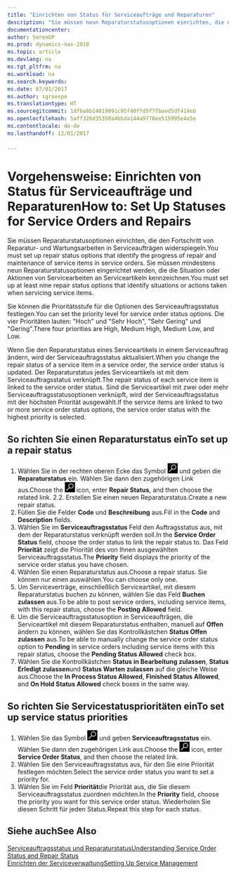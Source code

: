 ```yaml
---
title: "Einrichten von Status für Serviceaufträge und Reparaturen"
description: "Sie müssen neun Reparaturstatusoptionen einrichten, die den Fortschritt von Reparatur- und Wartungsarbeiten in Serviceaufträgen widerspiegeln."
documentationcenter: 
author: SorenGP
ms.prod: dynamics-nav-2018
ms.topic: article
ms.devlang: na
ms.tgt_pltfrm: na
ms.workload: na
ms.search.keywords: 
ms.date: 07/01/2017
ms.author: sgroespe
ms.translationtype: HT
ms.sourcegitcommit: 1dfba8b14019991c95f40ffd5f7fbaed5df414eb
ms.openlocfilehash: 5aff326d35350a4bbda144a9778ee515995e4a5e
ms.contentlocale: de-de
ms.lasthandoff: 12/01/2017

---
```

# <a name="how-to-set-up-statuses-for-service-orders-and-repairs"></a><span data-ttu-id="d3e20-103">Vorgehensweise: Einrichten von Status für Serviceaufträge und Reparaturen</span><span class="sxs-lookup"><span data-stu-id="d3e20-103">How to: Set Up Statuses for Service Orders and Repairs</span></span>
<span data-ttu-id="d3e20-104">Sie müssen Reparaturstatusoptionen einrichten, die den Fortschritt von Reparatur- und Wartungsarbeiten in Serviceaufträgen widerspiegeln.</span><span class="sxs-lookup"><span data-stu-id="d3e20-104">You must set up repair status options that identify the progress of repair and maintenance of service items in service orders.</span></span> <span data-ttu-id="d3e20-105">Sie müssen mindestens neun Reparaturstatusoptionen eingerichtet werden, die die Situation oder Aktionen von Servicearbeiten an Serviceartikeln kennzeichnen.</span><span class="sxs-lookup"><span data-stu-id="d3e20-105">You must set up at least nine repair status options that identify situations or actions taken when servicing service items.</span></span>  

<span data-ttu-id="d3e20-106">Sie können die Prioritätsstufe für die Optionen des Serviceauftragsstatus festlegen.</span><span class="sxs-lookup"><span data-stu-id="d3e20-106">You can set the priority level for service order status options.</span></span> <span data-ttu-id="d3e20-107">Die vier Prioritäten lauten: "Hoch" und "Sehr Hoch", "Sehr Gering" und "Gering".</span><span class="sxs-lookup"><span data-stu-id="d3e20-107">There four priorities are High, Medium High, Medium Low, and Low.</span></span>  
  
<span data-ttu-id="d3e20-108">Wenn Sie den Reparaturstatus eines Serviceartikels in einem Serviceauftrag ändern, wird der Serviceauftragsstatus aktualisiert.</span><span class="sxs-lookup"><span data-stu-id="d3e20-108">When you change the repair status of a service item in a service order, the service order status is updated.</span></span> <span data-ttu-id="d3e20-109">Der Reparaturstatus jedes Serviceartikels ist mit dem Serviceauftragsstatus verknüpft.</span><span class="sxs-lookup"><span data-stu-id="d3e20-109">The repair status of each service item is linked to the service order status.</span></span> <span data-ttu-id="d3e20-110">Sind die Serviceartikel mit zwei oder mehr Serviceauftragsstatusoptionen verknüpft, wird der Serviceauftragsstatus mit der höchsten Priorität ausgewählt.</span><span class="sxs-lookup"><span data-stu-id="d3e20-110">If the service items are linked to two or more service order status options, the service order status with the highest priority is selected.</span></span>  

## <a name="to-set-up-a-repair-status"></a><span data-ttu-id="d3e20-111">So richten Sie einen Reparaturstatus ein</span><span class="sxs-lookup"><span data-stu-id="d3e20-111">To set up a repair status</span></span>  
1. <span data-ttu-id="d3e20-112">Wählen Sie in der rechten oberen Ecke das Symbol ![Nach Seite oder Bericht suchen](media/ui-search/search_small.png "Nach Seite oder Bericht suchen") und geben die **Reparaturstatus** ein. Wählen Sie dann den zugehörigen Link aus.</span><span class="sxs-lookup"><span data-stu-id="d3e20-112">Choose the ![Search for Page or Report](media/ui-search/search_small.png "Search for Page or Report icon") icon, enter **Repair Status**, and then choose the related link.</span></span> <span data-ttu-id="d3e20-113">2.</span><span class="sxs-lookup"><span data-stu-id="d3e20-113">2.</span></span> <span data-ttu-id="d3e20-114">Erstellen Sie einen neuen Reparaturstatus.</span><span class="sxs-lookup"><span data-stu-id="d3e20-114">Create a new repair status.</span></span>  
3. <span data-ttu-id="d3e20-115">Füllen Sie die Felder **Code** und **Beschreibung** aus.</span><span class="sxs-lookup"><span data-stu-id="d3e20-115">Fill in the **Code** and **Description** fields.</span></span>  
4. <span data-ttu-id="d3e20-116">Wählen Sie im **Serviceauftragsstatus** Feld den Auftragsstatus aus, mit dem der Reparaturstatus verknüpft werden soll.</span><span class="sxs-lookup"><span data-stu-id="d3e20-116">In the **Service Order Status** field, choose the order status to link the repair status to.</span></span> <span data-ttu-id="d3e20-117">Das Feld **Priorität** zeigt die Priorität des von Ihnen ausgewählten Serviceauftragsstatus.</span><span class="sxs-lookup"><span data-stu-id="d3e20-117">The **Priority** field displays the priority of the service order status you have chosen.</span></span>  
5. <span data-ttu-id="d3e20-118">Wählen Sie einen Reparaturstatus aus.</span><span class="sxs-lookup"><span data-stu-id="d3e20-118">Choose a repair status.</span></span> <span data-ttu-id="d3e20-119">Sie können nur einen auswählen.</span><span class="sxs-lookup"><span data-stu-id="d3e20-119">You can choose only one.</span></span>  
6. <span data-ttu-id="d3e20-120">Um Serviceverträge, einschließlich Serviceartikel, mit diesem Reparaturstatus buchen zu können, wählen Sie das Feld **Buchen zulassen** aus.</span><span class="sxs-lookup"><span data-stu-id="d3e20-120">To be able to post service orders, including service items, with this repair status, choose the **Posting Allowed** field.</span></span>  
7. <span data-ttu-id="d3e20-121">Um die Serviceauftragsstatusoption in Serviceaufträgen, die Serviceartikel mit diesem Reparaturstatus enthalten, manuell auf **Offen** ändern zu können, wählen Sie das Kontrollkästchen **Status Offen zulassen** aus.</span><span class="sxs-lookup"><span data-stu-id="d3e20-121">To be able to manually change the service order status option to **Pending** in service orders including service items with this repair status, choose the **Pending Status Allowed** check box.</span></span>  
8. <span data-ttu-id="d3e20-122">Wählen Sie die Kontrollkästchen **Status in Bearbeitung zulassen**, **Status Erledigt zulassen**und **Status Warten zulassen** auf die gleiche Weise aus.</span><span class="sxs-lookup"><span data-stu-id="d3e20-122">Choose the **In Process Status Allowed**, **Finished Status Allowed**, and **On Hold Status Allowed** check boxes in the same way.</span></span>
  
## <a name="to-set-up-service-status-priorities"></a><span data-ttu-id="d3e20-123">So richten Sie Servicestatusprioritäten ein</span><span class="sxs-lookup"><span data-stu-id="d3e20-123">To set up service status priorities</span></span>  
1. <span data-ttu-id="d3e20-124">Wählen Sie das Symbol ![Nach Seite oder Bericht suchen](media/ui-search/search_small.png "Nach Seite oder Bericht suchen") und geben **Serviceauftragsstatus** ein. Wählen Sie dann den zugehörigen Link aus.</span><span class="sxs-lookup"><span data-stu-id="d3e20-124">Choose the ![Search for Page or Report](media/ui-search/search_small.png "Search for Page or Report icon") icon, enter **Service Order Status**, and then choose the related link.</span></span>  
2. <span data-ttu-id="d3e20-125">Wählen Sie den Serviceauftragsstatus aus, für den Sie eine Priorität festlegen möchten.</span><span class="sxs-lookup"><span data-stu-id="d3e20-125">Select the service order status you want to set a priority for.</span></span>  
3. <span data-ttu-id="d3e20-126">Wählen Sie im Feld **Priorität**die Priorität aus, die Sie diesem Serviceauftragsstatus zuordnen möchten.</span><span class="sxs-lookup"><span data-stu-id="d3e20-126">In the **Priority** field, choose the priority you want for this service order status.</span></span> <span data-ttu-id="d3e20-127">Wiederholen Sie diesen Schritt für jeden Status.</span><span class="sxs-lookup"><span data-stu-id="d3e20-127">Repeat this step for each status.</span></span>  
  
## <a name="see-also"></a><span data-ttu-id="d3e20-128">Siehe auch</span><span class="sxs-lookup"><span data-stu-id="d3e20-128">See Also</span></span>  
[<span data-ttu-id="d3e20-129">Serviceauftragsstatus und Reparaturstatus</span><span class="sxs-lookup"><span data-stu-id="d3e20-129">Understanding Service Order Status and Repair Status</span></span>]()  
[<span data-ttu-id="d3e20-130">Einrichten der Serviceverwaltung</span><span class="sxs-lookup"><span data-stu-id="d3e20-130">Setting Up Service Management</span></span>](service-setup-service.md)  

